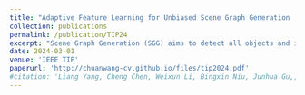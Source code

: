 ```yaml
---
title: "Adaptive Feature Learning for Unbiased Scene Graph Generation [ [PDF] ](http://chuanwang-cv.github.io/files/tip2024.pdf)"
collection: publications
permalink: /publication/TIP24
excerpt: "Scene Graph Generation (SGG) aims to detect all objects and identify their pairwise relationships in the scene. Recently, tremendous progress has been made in exploring better context relationship representations. Previous work mainly focuses on contextual information aggregation and uses de-biasing strategies on samples to eliminate the preference for head predicates. However, there remain challenges caused by indeterminate feature training. Overlooking the label confusion problem in feature training easily results in a messy feature distribution among the confused categories, thereby affecting the prediction of predicates. To alleviate the aforementioned problem, in this paper, we focus on enhancing predicate representation learning. In this project, we provide an effective and general solution, termed AMP-BiC, from the view of feature learning for complex scene graph understanding. AMP-BiC simultaneously achieves both the discriminated information propagation and aggregation during message passing and the de-confusion and de-bias during training.<br/><img src='/images/tip24framework.png' width='800' height='200' align=center>"
date: 2024-03-01
venue: 'IEEE TIP'
paperurl: 'http://chuanwang-cv.github.io/files/tip2024.pdf'
#citation: 'Liang Yang, Cheng Chen, Weixun Li, Bingxin Niu, Junhua Gu,, Chuan Wang, Dongxiao He, Yuanfang Guo, Xiaochun Cao. Self-supervised Graph Neural Networks via Diverse and Interactive Message Passing. AAAI-22.'
---
```





